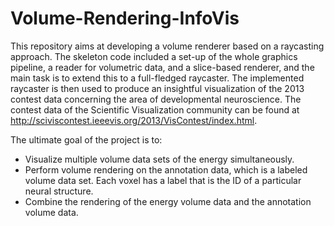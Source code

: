 # Volume-Rendering-InfoVis

This repository aims at developing a volume renderer based on a raycasting approach. The skeleton code included a set-up of the whole graphics pipeline, a reader for volumetric data, and a slice-based renderer, and the main task is to extend this to a full-fledged raycaster. The implemented raycaster is then used to produce an insightful visualization of the 2013 contest data concerning the area of developmental neuroscience. The contest data of the Scientific Visualization community can be found at http://sciviscontest.ieeevis.org/2013/VisContest/index.html.  

The ultimate goal of the project is to:

* Visualize multiple volume data sets of the energy simultaneously.
* Perform volume rendering on the annotation data, which is a labeled volume data set. Each voxel has a label that is the ID of a particular neural structure.
* Combine the rendering of the energy volume data and the annotation volume data.

